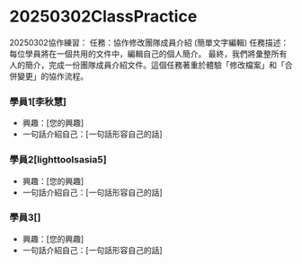 # 20250302ClassPractice
20250302協作練習：
任務：協作修改團隊成員介紹 (簡單文字編輯)
任務描述： 每位學員將在一個共用的文件中，編輯自己的個人簡介。
最終，我們將彙整所有人的簡介，完成一份團隊成員介紹文件。這個任務著重於體驗「修改檔案」和「合併變更」的協作流程。

### 學員1[李秋慧]

*   興趣：[您的興趣]
*   一句話介紹自己：[一句話形容自己的話]

### 學員2[lighttoolsasia5]

*   興趣：[您的興趣]
*   一句話介紹自己：[一句話形容自己的話]

### 學員3[]

*   興趣：[您的興趣]
*   一句話介紹自己：[一句話形容自己的話]


